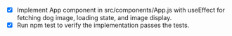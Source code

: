- [x] Implement App component in src/components/App.js with useEffect for fetching dog image, loading state, and image display.
- [x] Run npm test to verify the implementation passes the tests.
